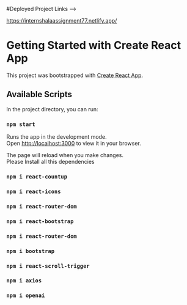 #Deployed Project Links -->

https://internshalaassignment77.netlify.app/

# Getting Started with Create React App


This project was bootstrapped with [Create React App](https://github.com/facebook/create-react-app).

## Available Scripts

In the project directory, you can run:

### `npm start`

Runs the app in the development mode.\
Open [http://localhost:3000](http://localhost:3000) to view it in your browser.

The page will reload when you make changes.\
Please Install all this dependencies



### `npm i react-countup`

### `npm i react-icons`

### `npm i react-router-dom`

### `npm i react-bootstrap`


### `npm i react-router-dom`

### `npm i bootstrap`


### `npm i react-scroll-trigger`

### `npm i axios`

### `npm i openai`

